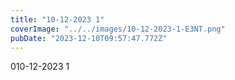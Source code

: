 ```yaml
---
title: "10-12-2023 1"
coverImage: "../../images/10-12-2023-1-E3NT.png"
pubDate: "2023-12-10T09:57:47.772Z"
---
```


010-12-2023 1
